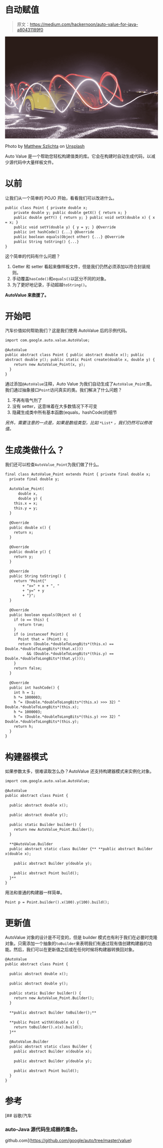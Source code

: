 # 自动赋值

> 原文：<https://medium.com/hackernoon/auto-value-for-java-a80431189f0>

![](img/883fccea7e85f223d6283482f73bf867.png)

Photo by [Matthew Szlichta](https://unsplash.com/photos/utIhBw00Jxs?utm_source=unsplash&utm_medium=referral&utm_content=creditCopyText) on [Unsplash](https://unsplash.com/?utm_source=unsplash&utm_medium=referral&utm_content=creditCopyText)

Auto Value 是一个帮助您轻松构建值类的库。它会在构建时自动生成代码，以减少源代码中大量样板文件。

# 以前

让我们从一个简单的 POJO 开始，看看我们可以改进什么。

```
public class Point { private double x;
    private double y; public double getX() { return x; }
    public double getY() { return y; } public void setX(double x) { x = x; }
    public void setY(double y) { y = y; } @Override
    public int hashCode() {...} @Override
    public boolean equals(Object other) {...} @Override
    public String toString() {...}
}
```

这个简单的代码有什么问题？

1.  Getter 和 setter 看起来像样板文件，但是我们仍然必须添加以符合封装规则。
2.  手动覆盖`hasCode()`和`equals()`以区分不同的对象。
3.  为了更好地记录，手动超越`toString()`。

**AutoValue 来救援了。**

# 开始吧

汽车价值如何帮助我们？这是我们使用 AutoValue 后的示例代码。

```
import com.google.auto.value.AutoValue;

@AutoValue
public abstract class Point { public abstract double x(); public abstract double y(); public static Point create(double x, double y) {
    return new AutoValue_Point(x, y);
  }
}
```

通过添加`@AutoValue`注释，Auto Value 为我们自动生成了`AutoValue_Point`类。我们通过抽象接口`Point`访问真实的类。我们解决了什么问题？

1.  不再有吸气剂了
2.  没有 setter，这意味着在大多数情况下不可变
3.  隐藏生成类中所有基本函数(equals，hashCode)的细节

*另外，需要注意的一点是，如果是数组类型，比如* `*List*` *，我们仍然可以修改值。*

# 生成类做什么？

我们还可以检查`AutoValue_Point`为我们做了什么。

```
final class AutoValue_Point extends Point { private final double x;
  private final double y;

  AutoValue_Point(
      double x,
      double y) {
    this.x = x;
    this.y = y;
  }

  @Override
  public double x() {
    return x;
  }

  @Override
  public double y() {
    return y;
  }

  @Override
  public String toString() {
    return "Point{"
        + "x=" + x + ", "
        + "y=" + y
        + "}";
  }

  @Override
  public boolean equals(Object o) {
    if (o == this) {
      return true;
    }
    if (o instanceof Point) {
      Point that = (Point) o;
      return (Double.*doubleToLongBits*(this.x) == Double.*doubleToLongBits*(that.x()))
          && (Double.*doubleToLongBits*(this.y) == Double.*doubleToLongBits*(that.y()));
    }
    return false;
  }

  @Override
  public int hashCode() {
    int h = 1;
    h *= 1000003;
    h ^= (Double.*doubleToLongBits*(this.x) >>> 32) ^ Double.*doubleToLongBits*(this.x);
    h *= 1000003;
    h ^= (Double.*doubleToLongBits*(this.y) >>> 32) ^ Double.*doubleToLongBits*(this.y);
    return h;
  }
}
```

# 构建器模式

如果参数太多，很难读取怎么办？AutoValue 还支持构建器模式来实例化对象。

```
import com.google.auto.value.AutoValue;

@AutoValue
public abstract class Point {

  public abstract double x();

  public abstract double y();

  public static Builder builder() {
    return new AutoValue_Point.Builder();
  }

  **@AutoValue.Builder
  public abstract static class Builder {** **public abstract Builder x(double x);

    public abstract Builder y(double y);

    public abstract Point build();
  }**
}
```

用法和普通的构建器一样简单。

```
Point p = Point.builder().x(100).y(100).build();
```

# 更新值

AutoValue 对象的设计是不可变的，但是 builder 模式也有利于我们在必要时克隆对象。只需添加一个抽象的`toBuilder`来表明我们有通过现有值创建构建器的功能。然后，我们可以在更新值之后或在任何时候将构建器转换回对象。

```
@AutoValue
public abstract class Point {

  public abstract double x();

  public abstract double y();

  public static Builder builder() {
    return new AutoValue_Point.Builder();
  }

  **public abstract Builder toBuilder();**

  **public Point withX(double x) {
    return toBuilder().x(x).build();
  }**

  @AutoValue.Builder
  public abstract static class Builder {
    public abstract Builder x(double x);

    public abstract Builder y(double y);

    public abstract Point build();
  }
}
```

# 参考

[](https://github.com/google/auto/tree/master/value) [## 谷歌/汽车

### auto-Java 源代码生成器的集合。

github.com](https://github.com/google/auto/tree/master/value)